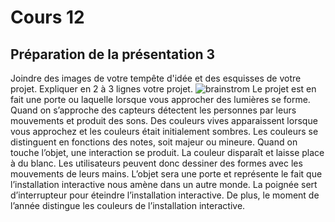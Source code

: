 # Cours 12
## Préparation de la présentation 3 
Joindre des images de votre tempête d'idée et des esquisses de votre projet. Expliquer en 2 à 3 lignes votre projet. 
![brainstrom](https://user-images.githubusercontent.com/112189908/202938921-3c3befe7-4bb9-4fd9-9fed-b3b7e6a5a364.png)
Le projet est en fait une porte ou laquelle lorsque vous approcher des lumières se forme. Quand on s’approche des capteurs détectent les personnes par leurs mouvements et produit des sons. Des couleurs vives apparaissent lorsque vous approchez et les couleurs était initialement sombres. Les couleurs se distinguent en fonctions des notes, soit majeur ou mineure. Quand on touche l’objet, une interaction se produit. La couleur disparaît et laisse place à du blanc. Les utilisateurs peuvent donc dessiner des formes avec les mouvements de leurs mains. L’objet sera une porte et représente le fait que l’installation interactive nous amène dans un autre monde. La poignée sert d’interrupteur pour éteindre l’installation interactive. De plus, le moment de l’année distingue les couleurs de l’installation interactive. 
